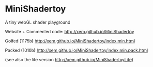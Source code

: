 MiniShadertoy
==

A tiny webGL shader playground

Website + Commented code:
http://xem.github.io/MiniShadertoy

Golfed (1175b)
http://xem.github.io/MiniShadertoy/index.min.html

Packed (1010b)
http://xem.github.io/MiniShadertoy/index.min.pack.html


(see also the lite version http://xem.github.io/MiniShadertoyLite)